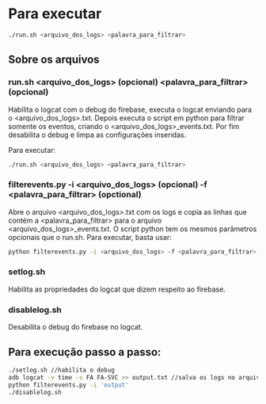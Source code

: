 # Para executar

```sh
./run.sh <arquivo_dos_logs> <palavra_para_filtrar>
```

## Sobre os arquivos

### run.sh <arquivo_dos_logs> (opcional) <palavra_para_filtrar> (opcional)
Habilita o logcat com o debug do firebase, executa o logcat enviando para o <arquivo_dos_logs>.txt. Depois executa o script em python para filtrar somente os eventos, criando o <arquivo_dos_logs>_events.txt. Por fim desabilita o debug e limpa as configurações inseridas.

Para executar:
```sh
./run.sh <arquivo_dos_logs> <palavra_para_filtrar>
```

### filterevents.py -i <arquivo_dos_logs> (opcional) -f <palavra_para_filtrar> (opctional)
Abre o arquivo <arquivo_dos_logs>.txt com os logs e copia as linhas que contém a <palavra_para_filtrar> para o arquivo <arquivo_dos_logs>_events.txt.
O script python tem os mesmos parâmetros opcionais que o run.sh. Para executar, basta usar:
```sh
python filterevents.py -i <arquivo_dos_logs> -f <palavra_para_filtrar>
```

### setlog.sh
Habilita as propriedades do logcat que dizem respeito ao firebase.

### disablelog.sh
Desabilita o debug do firebase no logcat.



## Para execução passo a passo:

```sh
./setlog.sh //habilita o debug
adb logcat -v time -s FA FA-SVC >> output.txt //salva os logs no arquivo. Pressionar ctrl+C quando terminar
python filterevents.py -i 'output'
./disablelog.sh

```